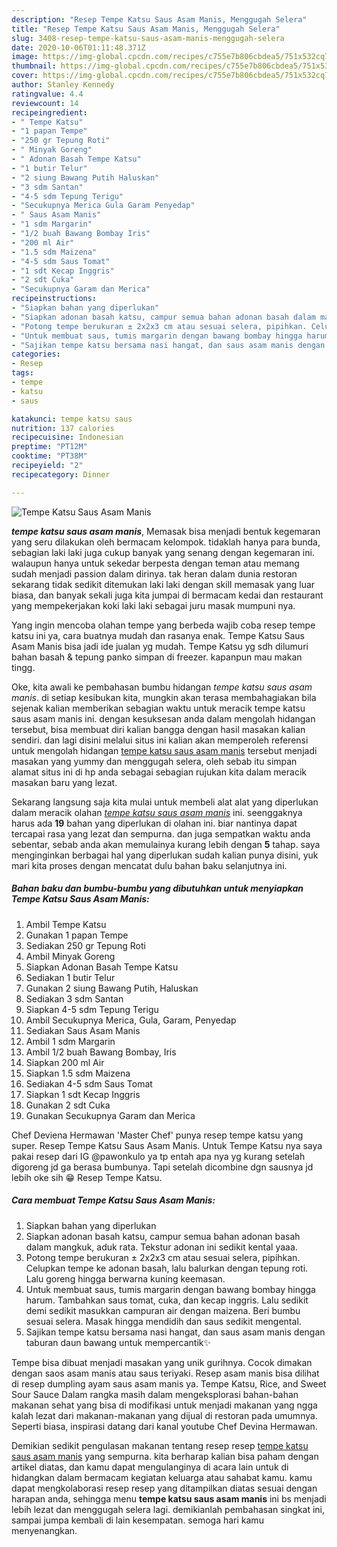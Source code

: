 ```yaml
---
description: "Resep Tempe Katsu Saus Asam Manis, Menggugah Selera"
title: "Resep Tempe Katsu Saus Asam Manis, Menggugah Selera"
slug: 3408-resep-tempe-katsu-saus-asam-manis-menggugah-selera
date: 2020-10-06T01:11:48.371Z
image: https://img-global.cpcdn.com/recipes/c755e7b806cbdea5/751x532cq70/tempe-katsu-saus-asam-manis-foto-resep-utama.jpg
thumbnail: https://img-global.cpcdn.com/recipes/c755e7b806cbdea5/751x532cq70/tempe-katsu-saus-asam-manis-foto-resep-utama.jpg
cover: https://img-global.cpcdn.com/recipes/c755e7b806cbdea5/751x532cq70/tempe-katsu-saus-asam-manis-foto-resep-utama.jpg
author: Stanley Kennedy
ratingvalue: 4.4
reviewcount: 14
recipeingredient:
- " Tempe Katsu"
- "1 papan Tempe"
- "250 gr Tepung Roti"
- " Minyak Goreng"
- " Adonan Basah Tempe Katsu"
- "1 butir Telur"
- "2 siung Bawang Putih Haluskan"
- "3 sdm Santan"
- "4-5 sdm Tepung Terigu"
- "Secukupnya Merica Gula Garam Penyedap"
- " Saus Asam Manis"
- "1 sdm Margarin"
- "1/2 buah Bawang Bombay Iris"
- "200 ml Air"
- "1.5 sdm Maizena"
- "4-5 sdm Saus Tomat"
- "1 sdt Kecap Inggris"
- "2 sdt Cuka"
- "Secukupnya Garam dan Merica"
recipeinstructions:
- "Siapkan bahan yang diperlukan"
- "Siapkan adonan basah katsu, campur semua bahan adonan basah dalam mangkuk, aduk rata. Tekstur adonan ini sedikit kental yaaa."
- "Potong tempe berukuran ± 2x2x3 cm atau sesuai selera, pipihkan. Celupkan tempe ke adonan basah, lalu balurkan dengan tepung roti. Lalu goreng hingga berwarna kuning keemasan."
- "Untuk membuat saus, tumis margarin dengan bawang bombay hingga harum. Tambahkan saus tomat, cuka, dan kecap inggris. Lalu sedikit demi sedikit masukkan campuran air dengan maizena. Beri bumbu sesuai selera. Masak hingga mendidih dan saus sedikit mengental."
- "Sajikan tempe katsu bersama nasi hangat, dan saus asam manis dengan taburan daun bawang untuk mempercantik✨"
categories:
- Resep
tags:
- tempe
- katsu
- saus

katakunci: tempe katsu saus 
nutrition: 137 calories
recipecuisine: Indonesian
preptime: "PT12M"
cooktime: "PT38M"
recipeyield: "2"
recipecategory: Dinner

---
```



![Tempe Katsu Saus Asam Manis](https://img-global.cpcdn.com/recipes/c755e7b806cbdea5/751x532cq70/tempe-katsu-saus-asam-manis-foto-resep-utama.jpg)

<b><i>tempe katsu saus asam manis</i></b>, Memasak bisa menjadi bentuk kegemaran yang seru dilakukan oleh bermacam kelompok. tidaklah hanya para bunda, sebagian laki laki juga cukup banyak yang senang dengan kegemaran ini. walaupun hanya untuk sekedar berpesta dengan teman atau memang sudah menjadi passion dalam dirinya. tak heran dalam dunia restoran sekarang tidak sedikit ditemukan laki laki dengan skill memasak yang luar biasa, dan banyak sekali juga kita jumpai di bermacam kedai dan restaurant yang mempekerjakan koki laki laki sebagai juru masak mumpuni nya.

Yang ingin mencoba olahan tempe yang berbeda wajib coba resep tempe katsu ini ya, cara buatnya mudah dan rasanya enak. Tempe Katsu Saus Asam Manis bisa jadi ide jualan yg mudah. Tempe Katsu yg sdh dilumuri bahan basah &amp; tepung panko simpan di freezer. kapanpun mau makan tingg.

Oke, kita awali ke pembahasan bumbu hidangan <i>tempe katsu saus asam manis</i>. di setiap kesibukan kita, mungkin akan terasa membahagiakan bila sejenak kalian memberikan sebagian waktu untuk meracik tempe katsu saus asam manis ini. dengan kesuksesan anda dalam mengolah hidangan tersebut, bisa membuat diri kalian bangga dengan hasil masakan kalian sendiri. dan lagi disini melalui situs ini kalian akan memperoleh referensi untuk mengolah hidangan <u>tempe katsu saus asam manis</u> tersebut menjadi masakan yang yummy dan menggugah selera, oleh sebab itu simpan alamat situs ini di hp anda sebagai sebagian rujukan kita dalam meracik masakan baru yang lezat.


Sekarang langsung saja kita mulai untuk membeli alat alat yang diperlukan dalam meracik olahan <u><i>tempe katsu saus asam manis</i></u> ini. seenggaknya harus ada <b>19</b> bahan yang diperlukan di olahan ini. biar nantinya dapat tercapai rasa yang lezat dan sempurna. dan juga sempatkan waktu anda sebentar, sebab anda akan memulainya kurang lebih dengan <b>5</b> tahap. saya menginginkan berbagai hal yang diperlukan sudah kalian punya disini, yuk mari kita proses dengan mencatat dulu bahan baku selanjutnya ini.

<!--inarticleads1-->

##### Bahan baku dan bumbu-bumbu yang dibutuhkan untuk menyiapkan Tempe Katsu Saus Asam Manis:

1. Ambil  Tempe Katsu
1. Gunakan 1 papan Tempe
1. Sediakan 250 gr Tepung Roti
1. Ambil  Minyak Goreng
1. Siapkan  Adonan Basah Tempe Katsu
1. Sediakan 1 butir Telur
1. Gunakan 2 siung Bawang Putih, Haluskan
1. Sediakan 3 sdm Santan
1. Siapkan 4-5 sdm Tepung Terigu
1. Ambil Secukupnya Merica, Gula, Garam, Penyedap
1. Sediakan  Saus Asam Manis
1. Ambil 1 sdm Margarin
1. Ambil 1/2 buah Bawang Bombay, Iris
1. Siapkan 200 ml Air
1. Siapkan 1.5 sdm Maizena
1. Sediakan 4-5 sdm Saus Tomat
1. Siapkan 1 sdt Kecap Inggris
1. Gunakan 2 sdt Cuka
1. Gunakan Secukupnya Garam dan Merica


Chef Deviena Hermawan &#39;Master Chef&#39; punya resep tempe katsu yang super. Resep Tempe Katsu Saus Asam Manis. Untuk Tempe Katsu nya saya pakai resep dari IG @pawonkulo ya tp entah apa nya yg kurang setelah digoreng jd ga berasa bumbunya. Tapi setelah dicombine dgn sausnya jd lebih oke sih 😁 Resep Tempe Katsu. 

<!--inarticleads2-->

##### Cara membuat Tempe Katsu Saus Asam Manis:

1. Siapkan bahan yang diperlukan
1. Siapkan adonan basah katsu, campur semua bahan adonan basah dalam mangkuk, aduk rata. Tekstur adonan ini sedikit kental yaaa.
1. Potong tempe berukuran ± 2x2x3 cm atau sesuai selera, pipihkan. Celupkan tempe ke adonan basah, lalu balurkan dengan tepung roti. Lalu goreng hingga berwarna kuning keemasan.
1. Untuk membuat saus, tumis margarin dengan bawang bombay hingga harum. Tambahkan saus tomat, cuka, dan kecap inggris. Lalu sedikit demi sedikit masukkan campuran air dengan maizena. Beri bumbu sesuai selera. Masak hingga mendidih dan saus sedikit mengental.
1. Sajikan tempe katsu bersama nasi hangat, dan saus asam manis dengan taburan daun bawang untuk mempercantik✨


Tempe bisa dibuat menjadi masakan yang unik gurihnya. Cocok dimakan dengan saos asam manis atau saus teriyaki. Resep asam manis bisa dilihat di resep dumpling ayam saus asam manis ya. Tempe Katsu, Rice, and Sweet Sour Sauce Dalam rangka masih dalam mengeksplorasi bahan-bahan makanan sehat yang bisa di modifikasi untuk menjadi makanan yang ngga kalah lezat dari makanan-makanan yang dijual di restoran pada umumnya. Seperti biasa, inspirasi datang dari kanal youtube Chef Devina Hermawan. 

Demikian sedikit pengulasan makanan tentang resep resep <u>tempe katsu saus asam manis</u> yang sempurna. kita berharap kalian bisa paham dengan artikel diatas, dan kamu dapat mengulanginya di acara lain untuk di hidangkan dalam bermacam kegiatan keluarga atau sahabat kamu. kamu dapat mengkolaborasi resep resep yang ditampilkan diatas sesuai dengan harapan anda, sehingga menu <b>tempe katsu saus asam manis</b> ini bs menjadi lebih lezat dan menggugah selera lagi. demikianlah pembahasan singkat ini, sampai jumpa kembali di lain kesempatan. semoga hari kamu menyenangkan.
